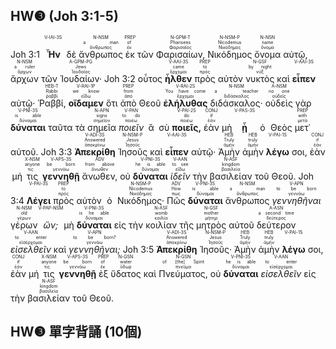 ## HW❸ (Joh 3:1-5)

<rt>Joh 3:1</rt> <RUBY><ruby><ruby><strong>Ἦν</strong><rt><font color='white'>εἰμί</rt></ruby><rt>There was</font></rt></ruby><rt>V-IAI-3S</rt></RUBY> <RUBY><ruby><ruby>δὲ<rt><font color='white'>δέ</rt></ruby><rt>now</rt></ruby><rt>CONJ</rt></RUBY></font> <RUBY><ruby><ruby>ἄνθρωπος<rt>ἄνθρωπος</rt></ruby><rt>a man</rt></ruby><rt>N-NSM</rt></RUBY> <RUBY><ruby><ruby>ἐκ<rt>ἐκ</rt></ruby><rt>of</rt></ruby><rt>PREP</rt></RUBY> <RUBY><ruby><ruby>τῶν<rt><font color='white'>ὁ</rt></ruby><rt>the</rt></ruby><rt>T-GPM</rt></RUBY></font> <RUBY><ruby><ruby>Φαρισαίων,<rt>Φαρισαῖος</rt></ruby><rt>Pharisees</rt></ruby><rt>N-GPM-T</rt></RUBY> <RUBY><ruby><ruby>Νικόδημος<rt>Νικόδημος</rt></ruby><rt>Nicodemus</rt></ruby><rt>N-NSM-P</rt></RUBY> <RUBY><ruby><ruby>ὄνομα<rt>ὄνομα</rt></ruby><rt>name</rt></ruby><rt>N-NSN</rt></RUBY> <RUBY><ruby><ruby>αὐτῷ,<rt><font color='white'>αὐτός</rt></ruby><rt>to him</rt></ruby><rt>P-DSM</rt></RUBY></font> <RUBY><ruby><ruby>ἄρχων<rt>ἄρχων</rt></ruby><rt>a ruler</rt></ruby><rt>N-NSM</rt></RUBY> <RUBY><ruby><ruby>τῶν<rt><font color='white'>ὁ</rt></ruby><rt>of the</rt></ruby><rt>T-GPM</rt></RUBY></font> <RUBY><ruby><ruby>Ἰουδαίων·<rt>Ἰουδαῖος</rt></ruby><rt>Jews</rt></ruby><rt>A-GPM-PG</rt></RUBY> <rt>Joh 3:2</rt> <RUBY><ruby><ruby>οὗτος<rt><font color='white'>οὗτος</rt></ruby><rt>He</rt></ruby><rt>D-NSM</rt></RUBY></font> <RUBY><ruby><ruby><strong>ἦλθεν</strong><rt>ἔρχομαι</rt></ruby><rt>came</rt></ruby><rt>V-AAI-3S</rt></RUBY> <RUBY><ruby><ruby>πρὸς<rt>πρός</rt></ruby><rt>to</rt></ruby><rt>PREP</rt></RUBY> <RUBY><ruby><ruby>αὐτὸν<rt><font color='white'>αὐτός</rt></ruby><rt>Him</rt></ruby><rt>P-ASM</rt></RUBY></font> <RUBY><ruby><ruby>νυκτὸς<rt>νύξ</rt></ruby><rt>by night</rt></ruby><rt>N-GSF</rt></RUBY> <RUBY><ruby><ruby>καὶ<rt><font color='white'>καί</rt></ruby><rt>and</rt></ruby><rt>CONJ</rt></RUBY></font> <RUBY><ruby><ruby><strong>εἶπεν</strong><rt><font color='white'>εἶπον</rt></ruby><rt>said</font></rt></ruby><rt>V-AAI-3S</rt></RUBY> <RUBY><ruby><ruby>αὐτῷ·<rt><font color='white'>αὐτός</rt></ruby><rt>to Him</rt></ruby><rt>P-DSM</rt></RUBY></font> <RUBY><ruby><ruby>Ῥαββί,<rt>ῥαββί</rt></ruby><rt>Rabbi</rt></ruby><rt>HEB-T</rt></RUBY> <RUBY><ruby><ruby><strong>οἴδαμεν</strong><rt>εἴδω</rt></ruby><rt>we know</rt></ruby><rt>V-RAI-1P</rt></RUBY> <RUBY><ruby><ruby>ὅτι<rt><font color='white'>ὅτι</rt></ruby><rt>that</rt></ruby><rt>CONJ</rt></RUBY></font> <RUBY><ruby><ruby>ἀπὸ<rt>ἀπό</rt></ruby><rt>from</rt></ruby><rt>PREP</rt></RUBY> <RUBY><ruby><ruby>Θεοῦ<rt><font color='white'>θεός</rt></ruby><rt>God</rt></ruby><rt>N-GSM</rt></RUBY></font> <RUBY><ruby><ruby><strong>ἐλήλυθας</strong><rt>ἔρχομαι</rt></ruby><rt>You have come</rt></ruby><rt>V-RAI-2S</rt></RUBY> <RUBY><ruby><ruby>διδάσκαλος·<rt>διδάσκαλος</rt></ruby><rt>a teacher</rt></ruby><rt>N-NSM</rt></RUBY> <RUBY><ruby><ruby>οὐδεὶς<rt>οὐδείς</rt></ruby><rt>no one</rt></ruby><rt>A-NSM</rt></RUBY> <RUBY><ruby><ruby>γὰρ<rt><font color='white'>γάρ</rt></ruby><rt>for</rt></ruby><rt>CONJ</rt></RUBY></font> <RUBY><ruby><ruby><strong>δύναται</strong><rt>δύναμαι</rt></ruby><rt>is able</rt></ruby><rt>V-PNI-3S</rt></RUBY> <RUBY><ruby><ruby>ταῦτα<rt><font color='white'>οὗτος</rt></ruby><rt>these</rt></ruby><rt>D-APN</rt></RUBY></font> <RUBY><ruby><ruby>τὰ<rt><font color='white'>ὁ</rt></ruby><rt>-</rt></ruby><rt>T-APN</rt></RUBY></font> <RUBY><ruby><ruby>σημεῖα<rt>σημεῖον</rt></ruby><rt>signs</rt></ruby><rt>N-APN</rt></RUBY> <RUBY><ruby><ruby><em>ποιεῖν</em><rt>ποιέω</rt></ruby><rt>to do</rt></ruby><rt>V-PAN</rt></RUBY> <RUBY><ruby><ruby>ἃ<rt><font color='white'>ὅς</rt></ruby><rt>that</rt></ruby><rt>R-APN</rt></RUBY></font> <RUBY><ruby><ruby>σὺ<rt><font color='white'>σύ</rt></ruby><rt>You</rt></ruby><rt>P-2NS</rt></RUBY></font> <RUBY><ruby><ruby><strong>ποιεῖς,</strong><rt>ποιέω</rt></ruby><rt>do</rt></ruby><rt>V-PAI-2S</rt></RUBY> <RUBY><ruby><ruby>ἐὰν<rt>ἐάν</rt></ruby><rt>if</rt></ruby><rt>CONJ</rt></RUBY> <RUBY><ruby><ruby>μὴ<rt><font color='white'>μή</rt></ruby><rt>not</rt></ruby><rt>PRT-N</rt></RUBY></font> <RUBY><ruby><ruby><strong>ᾖ</strong><rt><font color='white'>εἰμί</rt></ruby><rt>should be</font></rt></ruby><rt>V-PAS-3S</rt></RUBY> <RUBY><ruby><ruby>ὁ<rt><font color='white'>ὁ</rt></ruby><rt>-</rt></ruby><rt>T-NSM</rt></RUBY></font> <RUBY><ruby><ruby>Θεὸς<rt><font color='white'>θεός</rt></ruby><rt>God</rt></ruby><rt>N-NSM</rt></RUBY></font> <RUBY><ruby><ruby>μετ᾽<rt>μετά</rt></ruby><rt>with</rt></ruby><rt>PREP</rt></RUBY> <RUBY><ruby><ruby>αὐτοῦ.<rt><font color='white'>αὐτός</rt></ruby><rt>him</rt></ruby><rt>P-GSM</rt></RUBY></font> <rt>Joh 3:3</rt> <RUBY><ruby><ruby><strong>Ἀπεκρίθη</strong><rt>ἀποκρίνω</rt></ruby><rt>Answered</rt></ruby><rt>V-ADI-3S</rt></RUBY> <RUBY><ruby><ruby>Ἰησοῦς<rt>Ἰησοῦς</rt></ruby><rt>Jesus</rt></ruby><rt>N-NSM-P</rt></RUBY> <RUBY><ruby><ruby>καὶ<rt><font color='white'>καί</rt></ruby><rt>and</rt></ruby><rt>CONJ</rt></RUBY></font> <RUBY><ruby><ruby><strong>εἶπεν</strong><rt><font color='white'>εἶπον</rt></ruby><rt>said</font></rt></ruby><rt>V-AAI-3S</rt></RUBY> <RUBY><ruby><ruby>αὐτῷ·<rt><font color='white'>αὐτός</rt></ruby><rt>to him</rt></ruby><rt>P-DSM</rt></RUBY></font> <RUBY><ruby><ruby>Ἀμὴν<rt>ἀμήν</rt></ruby><rt>Truly</rt></ruby><rt>HEB</rt></RUBY> <RUBY><ruby><ruby>ἀμὴν<rt>ἀμήν</rt></ruby><rt>truly</rt></ruby><rt>HEB</rt></RUBY> <RUBY><ruby><ruby><strong>λέγω</strong><rt><font color='white'>λέγω</rt></ruby><rt>I say</font></rt></ruby><rt>V-PAI-1S</rt></RUBY> <RUBY><ruby><ruby>σοι,<rt><font color='white'>σύ</rt></ruby><rt>to you</rt></ruby><rt>P-2DS</rt></RUBY></font> <RUBY><ruby><ruby>ἐὰν<rt>ἐάν</rt></ruby><rt>if</rt></ruby><rt>CONJ</rt></RUBY> <RUBY><ruby><ruby>μή<rt><font color='white'>μή</rt></ruby><rt>not</rt></ruby><rt>PRT-N</rt></RUBY></font> <RUBY><ruby><ruby>τις<rt>τις</rt></ruby><rt>anyone</rt></ruby><rt>X-NSM</rt></RUBY> <RUBY><ruby><ruby><strong>γεννηθῇ</strong><rt>γεννάω</rt></ruby><rt>be born</rt></ruby><rt>V-APS-3S</rt></RUBY> <RUBY><ruby><ruby>ἄνωθεν,<rt>ἄνωθεν</rt></ruby><rt>from above</rt></ruby><rt>ADV</rt></RUBY> <RUBY><ruby><ruby>οὐ<rt><font color='white'>οὐ</rt></ruby><rt>not</rt></ruby><rt>PRT-N</rt></RUBY></font> <RUBY><ruby><ruby><strong>δύναται</strong><rt>δύναμαι</rt></ruby><rt>he is able</rt></ruby><rt>V-PNI-3S</rt></RUBY> <RUBY><ruby><ruby><em>ἰδεῖν</em><rt>εἴδω</rt></ruby><rt>to see</rt></ruby><rt>V-AAN</rt></RUBY> <RUBY><ruby><ruby>τὴν<rt><font color='white'>ὁ</rt></ruby><rt>the</rt></ruby><rt>T-ASF</rt></RUBY></font> <RUBY><ruby><ruby>βασιλείαν<rt>βασιλεία</rt></ruby><rt>kingdom</rt></ruby><rt>N-ASF</rt></RUBY> <RUBY><ruby><ruby>τοῦ<rt><font color='white'>ὁ</rt></ruby><rt>-</rt></ruby><rt>T-GSM</rt></RUBY></font> <RUBY><ruby><ruby>Θεοῦ.<rt><font color='white'>θεός</rt></ruby><rt>of God</rt></ruby><rt>N-GSM</rt></RUBY></font> <rt>Joh 3:4</rt> <RUBY><ruby><ruby><strong>Λέγει</strong><rt><font color='white'>λέγω</rt></ruby><rt>Says</font></rt></ruby><rt>V-PAI-3S</rt></RUBY> <RUBY><ruby><ruby>πρὸς<rt>πρός</rt></ruby><rt>to</rt></ruby><rt>PREP</rt></RUBY> <RUBY><ruby><ruby>αὐτὸν<rt><font color='white'>αὐτός</rt></ruby><rt>Him</rt></ruby><rt>P-ASM</rt></RUBY></font> <RUBY><ruby><ruby>ὁ<rt><font color='white'>ὁ</rt></ruby><rt>-</rt></ruby><rt>T-NSM</rt></RUBY></font> <RUBY><ruby><ruby>Νικόδημος·<rt>Νικόδημος</rt></ruby><rt>Nicodemus</rt></ruby><rt>N-NSM-P</rt></RUBY> <RUBY><ruby><ruby>Πῶς<rt>πως</rt></ruby><rt>How</rt></ruby><rt>ADV</rt></RUBY> <RUBY><ruby><ruby><strong>δύναται</strong><rt>δύναμαι</rt></ruby><rt>is able</rt></ruby><rt>V-PNI-3S</rt></RUBY> <RUBY><ruby><ruby>ἄνθρωπος<rt>ἄνθρωπος</rt></ruby><rt>a man</rt></ruby><rt>N-NSM</rt></RUBY> <RUBY><ruby><ruby><em>γεννηθῆναι</em><rt>γεννάω</rt></ruby><rt>to be born</rt></ruby><rt>V-APN</rt></RUBY> <RUBY><ruby><ruby>γέρων<rt>γέρων</rt></ruby><rt>old</rt></ruby><rt>N-NSM</rt></RUBY> <RUBY><ruby><ruby><em>ὤν;</em><rt><font color='white'>εἰμί</rt></ruby><rt>being?</font></rt></ruby><rt>V-PAP-NSM</rt></RUBY> <RUBY><ruby><ruby>μὴ<rt><font color='white'>μή</rt></ruby><rt>Not</rt></ruby><rt>PRT</rt></RUBY></font> <RUBY><ruby><ruby><strong>δύναται</strong><rt>δύναμαι</rt></ruby><rt>is he able</rt></ruby><rt>V-PNI-3S</rt></RUBY> <RUBY><ruby><ruby>εἰς<rt><font color='white'>εἰς</rt></ruby><rt>into</rt></ruby><rt>PREP</rt></RUBY></font> <RUBY><ruby><ruby>τὴν<rt><font color='white'>ὁ</rt></ruby><rt>the</rt></ruby><rt>T-ASF</rt></RUBY></font> <RUBY><ruby><ruby>κοιλίαν<rt>κοιλία</rt></ruby><rt>womb</rt></ruby><rt>N-ASF</rt></RUBY> <RUBY><ruby><ruby>τῆς<rt><font color='white'>ὁ</rt></ruby><rt>of the</rt></ruby><rt>T-GSF</rt></RUBY></font> <RUBY><ruby><ruby>μητρὸς<rt>μήτηρ</rt></ruby><rt>mother</rt></ruby><rt>N-GSF</rt></RUBY> <RUBY><ruby><ruby>αὐτοῦ<rt><font color='white'>αὐτός</rt></ruby><rt>of him</rt></ruby><rt>P-GSM</rt></RUBY></font> <RUBY><ruby><ruby>δεύτερον<rt>δεύτερος</rt></ruby><rt>a second time</rt></ruby><rt>A-ASN</rt></RUBY> <RUBY><ruby><ruby><em>εἰσελθεῖν</em><rt>εἰσέρχομαι</rt></ruby><rt>to enter</rt></ruby><rt>V-AAN</rt></RUBY> <RUBY><ruby><ruby>καὶ<rt><font color='white'>καί</rt></ruby><rt>and</rt></ruby><rt>CONJ</rt></RUBY></font> <RUBY><ruby><ruby><em>γεννηθῆναι;</em><rt>γεννάω</rt></ruby><rt>to be born?</rt></ruby><rt>V-APN</rt></RUBY> <rt>Joh 3:5</rt> <RUBY><ruby><ruby><strong>Ἀπεκρίθη</strong><rt>ἀποκρίνω</rt></ruby><rt>Answered</rt></ruby><rt>V-ADI-3S</rt></RUBY> <RUBY><ruby><ruby>Ἰησοῦς·<rt>Ἰησοῦς</rt></ruby><rt>Jesus</rt></ruby><rt>N-NSM-P</rt></RUBY> <RUBY><ruby><ruby>Ἀμὴν<rt>ἀμήν</rt></ruby><rt>Truly</rt></ruby><rt>HEB</rt></RUBY> <RUBY><ruby><ruby>ἀμὴν<rt>ἀμήν</rt></ruby><rt>truly</rt></ruby><rt>HEB</rt></RUBY> <RUBY><ruby><ruby><strong>λέγω</strong><rt><font color='white'>λέγω</rt></ruby><rt>I say</font></rt></ruby><rt>V-PAI-1S</rt></RUBY> <RUBY><ruby><ruby>σοι,<rt><font color='white'>σύ</rt></ruby><rt>to you</rt></ruby><rt>P-2DS</rt></RUBY></font> <RUBY><ruby><ruby>ἐὰν<rt>ἐάν</rt></ruby><rt>if</rt></ruby><rt>CONJ</rt></RUBY> <RUBY><ruby><ruby>μή<rt><font color='white'>μή</rt></ruby><rt>not</rt></ruby><rt>PRT-N</rt></RUBY></font> <RUBY><ruby><ruby>τις<rt>τις</rt></ruby><rt>anyone</rt></ruby><rt>X-NSM</rt></RUBY> <RUBY><ruby><ruby><strong>γεννηθῇ</strong><rt>γεννάω</rt></ruby><rt>be born</rt></ruby><rt>V-APS-3S</rt></RUBY> <RUBY><ruby><ruby>ἐξ<rt>ἐκ</rt></ruby><rt>of</rt></ruby><rt>PREP</rt></RUBY> <RUBY><ruby><ruby>ὕδατος<rt>ὕδωρ</rt></ruby><rt>water</rt></ruby><rt>N-GSN</rt></RUBY> <RUBY><ruby><ruby>καὶ<rt><font color='white'>καί</rt></ruby><rt>and</rt></ruby><rt>CONJ</rt></RUBY></font> <RUBY><ruby><ruby>Πνεύματος,<rt>πνεῦμα</rt></ruby><rt>of [the] Spirit</rt></ruby><rt>N-GSN</rt></RUBY> <RUBY><ruby><ruby>οὐ<rt><font color='white'>οὐ</rt></ruby><rt>not</rt></ruby><rt>PRT-N</rt></RUBY></font> <RUBY><ruby><ruby><strong>δύναται</strong><rt>δύναμαι</rt></ruby><rt>he is able</rt></ruby><rt>V-PNI-3S</rt></RUBY> <RUBY><ruby><ruby><em>εἰσελθεῖν</em><rt>εἰσέρχομαι</rt></ruby><rt>to enter</rt></ruby><rt>V-AAN</rt></RUBY> <RUBY><ruby><ruby>εἰς<rt><font color='white'>εἰς</rt></ruby><rt>into</rt></ruby><rt>PREP</rt></RUBY></font> <RUBY><ruby><ruby>τὴν<rt><font color='white'>ὁ</rt></ruby><rt>the</rt></ruby><rt>T-ASF</rt></RUBY></font> <RUBY><ruby><ruby>βασιλείαν<rt>βασιλεία</rt></ruby><rt>kingdom</rt></ruby><rt>N-ASF</rt></RUBY> <RUBY><ruby><ruby>τοῦ<rt><font color='white'>ὁ</rt></ruby><rt>-</rt></ruby><rt>T-GSM</rt></RUBY></font> <RUBY><ruby><ruby>Θεοῦ.<rt><font color='white'>θεός</rt></ruby><rt>of God</rt></ruby><rt>N-GSM</rt></RUBY></font> 

## HW❸ 單字背誦 (10個)

